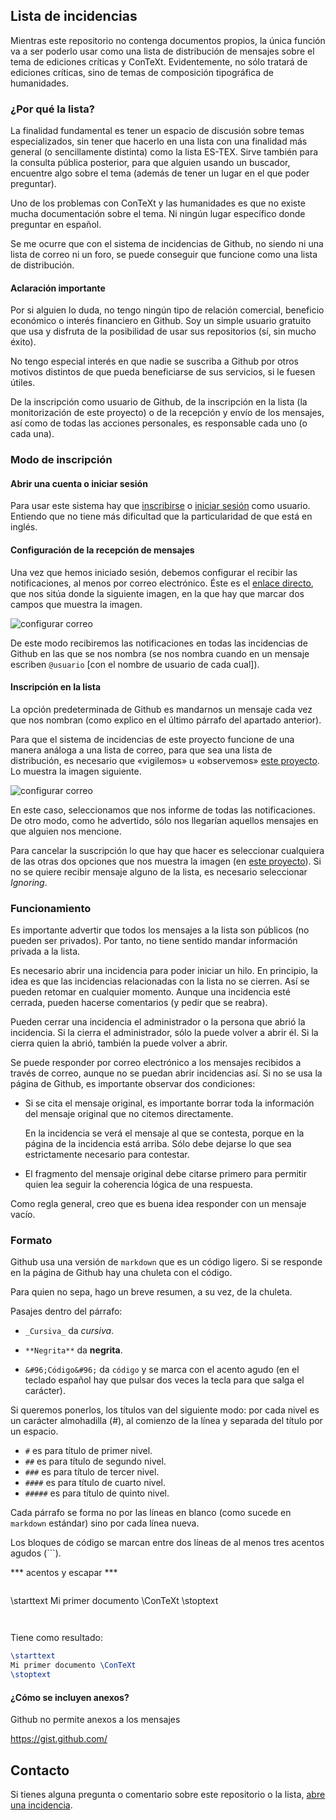 

## Lista de incidencias

Mientras este repositorio no contenga documentos propios, la única
función va a ser poderlo usar como una lista de distribución de
mensajes sobre el tema de ediciones críticas y ConTeXt. Evidentemente,
no sólo tratará de ediciones críticas, sino de temas de composición
tipográfica de humanidades.

### ¿Por qué la lista?

La finalidad fundamental es tener un espacio de discusión sobre temas
especializados, sin tener que hacerlo en una lista con una finalidad
más general (o sencillamente distinta) como la lista ES-TEX. Sirve
también para la consulta pública posterior, para que alguien usando
un buscador, encuentre algo sobre el tema (además de tener un lugar en
el que poder preguntar).

Uno de los problemas con ConTeXt y las humanidades es que no existe
mucha documentación sobre el tema. Ni ningún lugar específico donde
preguntar en español.

Se me ocurre que con el sistema de incidencias de Github, no siendo ni
una lista de correo ni un foro, se puede conseguir que funcione como
una lista de distribución.

#### Aclaración importante

Por si alguien lo duda, no tengo ningún tipo de relación comercial,
beneficio económico o interés financiero en Github. Soy un simple
usuario gratuito que usa y disfruta de la posibilidad de usar sus
repositorios (sí, sin mucho éxito).

No tengo especial interés en que nadie se suscriba a Github por otros
motivos distintos de que pueda beneficiarse de sus servicios, si le
fuesen útiles.

De la inscripción como usuario de Github, de la inscripción en la
lista (la monitorización de este proyecto) o de la recepción y envío
de los mensajes, así como de todas las acciones personales, es
responsable cada uno (o cada una).

### Modo de inscripción

#### Abrir una cuenta o iniciar sesión

Para usar este sistema hay que
[inscribirse](https://github.com/signup) o [iniciar
sesión](https://github.com/login?return_to=%2Fousia%2Fcontext-critica%2Fissues)
como usuario. Entiendo que no tiene más dificultad que la
particularidad de que está en inglés.

#### Configuración de la recepción de mensajes

Una vez que hemos iniciado sesión, debemos configurar el recibir las
notificaciones, al menos por correo electrónico. Éste es el [enlace
directo](https://github.com/settings/notifications), que nos sitúa
donde la siguiente imagen, en la que hay que marcar dos campos que
muestra la imagen.

![configurar correo](https://raw.github.com/ousia/context-critica/master/img/configura-recibir-correo.png)

De este modo recibiremos las notificaciones en todas las incidencias
de Github en las que se nos nombra (se nos nombra cuando en un mensaje
escriben `@usuario` [con el nombre de usuario de cada cual]).

#### Inscripción en la lista

La opción predeterminada de Github es mandarnos un mensaje cada vez
que nos nombran (como explico en el último párrafo del apartado
anterior).

Para que el sistema de incidencias de este proyecto funcione de una
manera análoga a una lista de correo, para que sea una lista de
distribución, es necesario que «vigilemos» u «observemos» [este
proyecto](https://github.com/ousia/context-critica). Lo muestra la
imagen siguiente.

![configurar
correo](https://raw.github.com/ousia/context-critica/master/img/inscribe-lista.png)

En este caso, seleccionamos que nos informe de todas las
notificaciones. De otro modo, como he advertido, sólo nos llegarían
aquellos mensajes en que alguien nos mencione.

Para cancelar la suscripción lo que hay que hacer es seleccionar
cualquiera de las otras dos opciones que nos muestra la imagen (en
[este proyecto](https://github.com/ousia/context-critica)). Si no se
quiere recibir mensaje alguno de la lista, es necesario seleccionar
_Ignoring_.

<!-- ### Compromiso de participación

En un campo de gran cultivo personal como es el caso de gente que se
dedica las humanidades, supongo que estará de más hacer la siguiente
reflexión. Pero lo aviso para que no haya incomprensiones antes de
empezar.

La participación en esta lista supone un compromiso personal que se
resume en la siguiente palabra:

* Respeto. Es *condición indispensable* para permanecer en la lista.

Espero que esto se traduzca en una comunicación electrónica cordial,
aunque haya las disensiones que pueda haber.

En caso negativo, a la tercera falta de respeto -->

### Funcionamiento

Es importante advertir que todos los mensajes a la lista son públicos
(no pueden ser privados). Por tanto, no tiene sentido mandar
información privada a la lista.

Es necesario abrir una incidencia para poder iniciar un hilo. En
principio, la idea es que las incidencias relacionadas con la lista no
se cierren. Así se pueden retomar en cualquier momento. Aunque una
incidencia esté cerrada, pueden hacerse comentarios (y pedir que se
reabra).

Pueden cerrar una incidencia el administrador o la persona que abrió
la incidencia. Si la cierra el administrador, sólo la puede volver a
abrir él. Si la cierra quien la abrió, también la puede volver a abrir.

Se puede responder por correo electrónico a los mensajes recibidos a
través de correo, aunque no se puedan abrir incidencias así. Si no se
usa la página de Github, es importante observar dos condiciones:

* Si se cita el mensaje original, es importante borrar toda la
información del mensaje original que no citemos directamente.

    En la incidencia se verá el mensaje al que se contesta, porque
    en la página de la incidencia está arriba. Sólo debe dejarse lo
    que sea estrictamente necesario para contestar.

* El fragmento del mensaje original debe citarse primero para permitir
quien lea seguir la coherencia lógica de una respuesta.

Como regla general, creo que es buena idea responder con un mensaje vacío.

### Formato

Github usa una versión de `markdown` que es un código ligero. Si se
responde en la página de Github hay una chuleta con el código.

Para quien no sepa, hago un breve resumen, a su vez, de la chuleta.

Pasajes dentro del párrafo:

* `_Cursiva_` da _cursiva_.

* `**Negrita**` da **negrita**.

* `&#96;Código&#96;` da `código` y se marca con el acento agudo (en el
teclado español hay que pulsar dos veces la tecla para que salga el
carácter).

Si queremos ponerlos, los títulos van del siguiente modo: por cada
nivel es un carácter almohadilla (#), al comienzo de la línea y
separada del título por un espacio.

* `#` es para título de primer nivel.
* `##` es para título de segundo nivel.
* `###` es para título de tercer nivel.
* `####` es para título de cuarto nivel.
* `#####` es para título de quinto nivel.

Cada párrafo se forma no por las líneas en blanco (como sucede en
`markdown` estándar) sino por cada línea nueva.

Los bloques de código se marcan entre dos líneas de al menos tres
acentos agudos (\`\`\`).

*** acentos y escapar ***

```
```
\starttext
Mi primer documento \ConTeXt
\stoptext
```
```
```
```

Tiene como resultado:

```tex
\starttext
Mi primer documento \ConTeXt
\stoptext
```

#### ¿Cómo se incluyen anexos?

Github no permite anexos a los mensajes

https://gist.github.com/

## Contacto

Si tienes alguna pregunta o comentario sobre este repositorio o la lista, [abre una incidencia](https://github.com/ousia/context-critica/issues/new).

